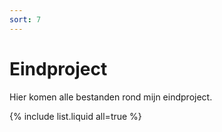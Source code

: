 ```yaml
---
sort: 7
---
```


# Eindproject

Hier komen alle bestanden rond mijn eindproject.


{% include list.liquid all=true %}
